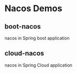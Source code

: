 # Nacos Demos

## boot-nacos
nacos in Spring boot application 

## cloud-nacos
nacos in Spring Cloud application
